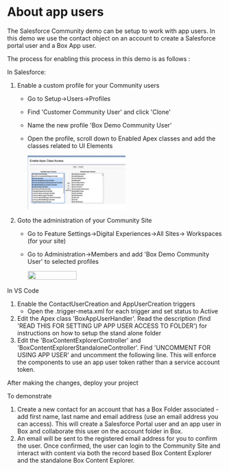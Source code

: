 # About app users
The Salesforce Community demo can be setup to work with app users. In this demo we use the contact object on an account to create a Salesforce portal user and a Box App user. 

The process for enabling this process in this demo is as follows :

In Salesforce:

1. Enable a custom profile for your Community users
    - Go to Setup->Users->Profiles
    - Find 'Customer Community User' and click 'Clone'
    - Name the new profile 'Box Demo Community User' 
    - Open the profile, scroll down to Enabled Apex classes and add the classes related to UI Elements
    
        <img src="/images/26-apexclasses.png" width="50%" height="50%">

2. Goto the administration of your Community Site
    - Go to Feature Settings->Digital Experiences->All Sites-> Workspaces (for your site)
    - Go to Administration->Members and add 'Box Demo Community User' to selected profiles

         <img src="/images/27-membersite.png" width="50%" height="50%">

In VS Code

1. Enable the ContactUserCreation and AppUserCreation triggers
    - Open the .trigger-meta.xml for each trigger and set status to Active
2. Edit the Apex class 'BoxAppUserHandler'. Read the description (find 'READ THIS FOR SETTING UP APP USER ACCESS TO FOLDER') for instructions on how to setup the stand alone folder
3. Edit the 'BoxContentExplorerController' and 'BoxContentExplorerStandaloneController'. Find 'UNCOMMENT FOR USING APP USER' and uncomment the following line. This will enforce the components to use an app user token rather than a service account token.

After making the changes, deploy your project

To demonstrate

1. Create a new contact for an account that has a Box Folder associated - add first name, last name and email address (use an email address you can access). This will create a Salesforce Portal user and an app user in Box and collaborate this user on the account folder in Box.
2. An email will be sent to the registered email address for you to confirm the user. Once confirmed, the user can login to the Community Site and interact with content via both the record based Box Content Explorer and the standalone Box Content Explorer.